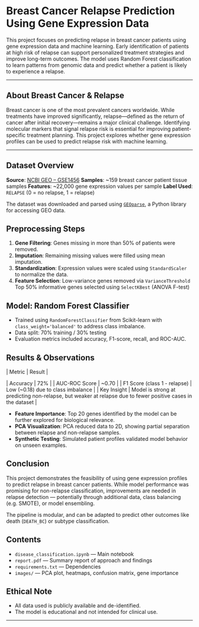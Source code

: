 # Breast Cancer Relapse Prediction Using Gene Expression Data

This project focuses on predicting relapse in breast cancer patients using gene expression data and machine learning. Early identification of patients at high risk of relapse can support personalized treatment strategies and improve long-term outcomes. The model uses Random Forest classification to learn patterns from genomic data and predict whether a patient is likely to experience a relapse.

---

##  About Breast Cancer & Relapse

Breast cancer is one of the most prevalent cancers worldwide. While treatments have improved significantly, relapse—defined as the return of cancer after initial recovery—remains a major clinical challenge. Identifying molecular markers that signal relapse risk is essential for improving patient-specific treatment planning. This project explores whether gene expression profiles can be used to predict relapse risk with machine learning.

---

##  Dataset Overview

**Source**: [NCBI GEO – GSE1456](https://www.ncbi.nlm.nih.gov/geo/query/acc.cgi?acc=GSE1456)
 **Samples**: ~159 breast cancer patient tissue samples
**Features**: ~22,000 gene expression values per sample
 **Label Used**: `RELAPSE` (0 = no relapse, 1 = relapse)

The dataset was downloaded and parsed using [`GEOparse`](https://github.com/guma44/GEOparse), a Python library for accessing GEO data.



##  Preprocessing Steps

1. **Gene Filtering**: Genes missing in more than 50% of patients were removed.
2. **Imputation**: Remaining missing values were filled using mean imputation.
3. **Standardization**: Expression values were scaled using `StandardScaler` to normalize the data.
4. **Feature Selection**:
   Low-variance genes removed via `VarianceThreshold`
   Top 50% informative genes selected using `SelectKBest` (ANOVA F-test)



##  Model: Random Forest Classifier

- Trained using `RandomForestClassifier` from Scikit-learn with `class_weight='balanced'` to address class imbalance.
- Data split: 70% training / 30% testing
- Evaluation metrics included accuracy, F1-score, recall, and ROC-AUC.


##  Results & Observations

| Metric           | Result        |

| Accuracy         | 72%           |
| AUC-ROC Score    | ~0.70         |
| F1 Score (class 1 - relapse) | Low (~0.18) due to class imbalance |
| Key Insight      | Model is strong at predicting non-relapse, but weaker at relapse due to fewer positive cases in the dataset |

- **Feature Importance**: Top 20 genes identified by the model can be further explored for biological relevance.
- **PCA Visualization**: PCA reduced data to 2D, showing partial separation between relapse and non-relapse samples.
- **Synthetic Testing**: Simulated patient profiles validated model behavior on unseen examples.


##  Conclusion

This project demonstrates the feasibility of using gene expression profiles to predict relapse in breast cancer patients. While model performance was promising for non-relapse classification, improvements are needed in relapse detection — potentially through additional data, class balancing (e.g. SMOTE), or model ensembling.

The pipeline is modular, and can be adapted to predict other outcomes like death (`DEATH_BC`) or subtype classification.



##  Contents

- `disease_classification.ipynb` — Main notebook
- `report.pdf` — Summary report of approach and findings
- `requirements.txt` — Dependencies
- `images/` — PCA plot, heatmaps, confusion matrix, gene importance



##  Ethical Note

- All data used is publicly available and de-identified.
- The model is educational and not intended for clinical use.

---


